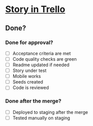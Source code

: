 # [Story in Trello](#)

## Done?

### Done for approval?

* [ ] Acceptance criteria are met
* [ ] Code quality checks are green
* [ ] Readme updated if needed
* [ ] Story under test
* [ ] Mobile works
* [ ] Seeds created
* [ ] Code is reviewed

### Done after the merge?

* [ ] Deployed to staging after the merge
* [ ] Tested manually on staging

